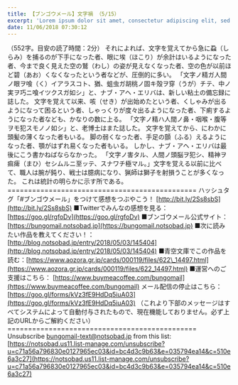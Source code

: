 ```yaml
---
title: 【ブンゴウメール】文字禍 （5/15）
excerpt: 'Lorem ipsum dolor sit amet, consectetur adipiscing elit, sed do eiusmod tempor incididunt ut labore et dolore magna aliqua. Praesent elementum facilisis leo vel fringilla est ullamcorper eget. At imperdiet dui accumsan sit amet nulla facilisi morbi tempus.'
date: 11/06/2018 07:30:12
---
```


（552字。目安の読了時間：2分） それによれば、文字を覚えてから急に蝨（しらみ）を捕るのが下手になった者、眼に埃（ほこり）が余計はいるようになった者、今まで良く見えた空の鷲（わし）の姿が見えなくなった者、空の色が以前ほど碧（あお）くなくなったという者などが、圧倒的に多い。 「文字ノ精ガ人間ノ眼ヲ喰（く）イアラスコト、猶、蛆虫ガ胡桃ノ固キ殻ヲ穿（うが）チテ、中ノ実ヲ巧ニ喰イツクスガ如シ」と、ナブ・アヘ・エリバは、新しい粘土の備忘録に誌した。 文字を覚えて以来、咳（せき）が出始めたという者、くしゃみが出るようになって困るという者、しゃっくりが度々出るようになった者、下痢するようになった者なども、かなりの数に上る。 「文字ノ精ハ人間ノ鼻・咽喉・腹等ヲモ犯スモノノ如シ」と、老博士はまた誌した。 文字を覚えてから、にわかに頭髪の薄くなった者もいる。 脚の弱くなった者、手足の顫（ふる）えるようになった者、顎がはずれ易くなった者もいる。 しかし、ナブ・アヘ・エリバは最後にこう書かねばならなかった。 「文字ノ害タル、人間ノ頭脳ヲ犯シ、精神ヲ痲痺（まひ）セシムルニ至ッテ、スナワチ極マル。」文字を覚える以前に比べて、職人は腕が鈍り、戦士は臆病になり、猟師は獅子を射損うことが多くなった。 これは統計の明らかに示す所である。 ============================================== ハッシュタグ「#ブンゴウメール」をつけて感想をつぶやこう！ [http://bit.ly/2Ss8sbS](http://bit.ly/2Ss8sbS) ■Twitterでみんなの感想を見る：[https://goo.gl/rgfoDv](https://goo.gl/rgfoDv) ■ブンゴウメール公式サイト：[https://bungomail.notsobad.jp](https://bungomail.notsobad.jp) ■次に読みたい作品を教えてください！：[http://blog.notsobad.jp/entry/2018/05/03/145404](http://blog.notsobad.jp/entry/2018/05/03/145404) ■青空文庫でこの作品を読む：[https://www.aozora.gr.jp/cards/000119/files/622\_14497.html](https://www.aozora.gr.jp/cards/000119/files/622_14497.html) ■運営へのご支援はこちら： [https://www.buymeacoffee.com/bungomail](https://www.buymeacoffee.com/bungomail) メール配信の停止はこちら：[https://goo.gl/forms/kVz3fE9HdDq5iuA03](https://goo.gl/forms/kVz3fE9HdDq5iuA03) （これより下部のメッセージはすべてシステムによって自動付与されたもので、現在機能しておりません。必ず上記のURLからご解約ください） ============================================== Unsubscribe bungomail-text@notsobad.jp from this list: [https://notsobad.us11.list-manage.com/unsubscribe?u=c71a56a796830e0127965ec03&id=bc4d3c9b63&e=035794ea14&c=510e6a3c27](https://notsobad.us11.list-manage.com/unsubscribe?u=c71a56a796830e0127965ec03&id=bc4d3c9b63&e=035794ea14&c=510e6a3c27)